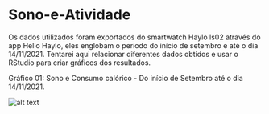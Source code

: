 # Sono-e-Atividade

Os dados utilizados foram exportados do smartwatch Haylo ls02 através do app Hello Haylo, eles englobam o período do início de setembro e até o dia 14/11/2021. 
Tentarei aqui relacionar diferentes dados obtidos e usar o RStudio para criar gráficos dos resultados.

Gráfico 01: Sono e Consumo calórico - Do início de Setembro até o dia 14/11/2021.

![alt text](https://github.com/gabrielvpina/Sono-e-Atividade/blob/main/S%26A_plot01.jpeg)

